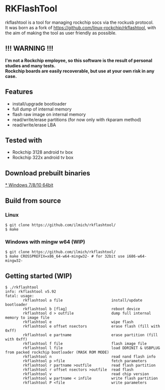 # RKFlashTool
rkflashtool is a tool for managing rockchip socs via the rockusb protocol.  
It was born as a fork of https://github.com/linux-rockchip/rkflashtool, with the aim of making the tool as user friendly as possible.

## !!! WARNING !!!
**I'm not a Rockchip employee, so this software is the result of personal studies and many tests.  
Rockchip boards are easily recoverable, but use at your own risk in any case.**

## Features
* install/upgrade bootloader
* full dump of internal memory
* flash raw image on internal memory
* read/write/erase partitions (for now only with rkparam method)
* read/write/erase LBA

## Tested with
* Rockchip 3128 android tv box
* Rockchip 322x android tv box

## Download prebuilt binaries
[* Windows 7/8/10 64bit](https://github.com/ilmich/rkflashtool/releases)

## Build from source
### Linux
```
$ git clone https://github.com/ilmich/rkflashtool/
$ make
```
### Windows with mingw w64 (WIP)
```
$ git clone https://github.com/ilmich/rkflashtool/
$ make CROSSPREFIX=x86_64-w64-mingw32- # for 32bit use i686-w64-mingw32-
```

## Getting started (WIP)
```
$ ./rkflashtool 
info: rkflashtool v5.92
fatal: usage:
        rkflashtool a file                      install/update bootloader
        rkflashtool b [flag]                    reboot device
        rkflashtool d > outfile                 dump full internal memory to image file
        rkflashtool e                           wipe flash
        rkflashtool e offset nsectors           erase flash (fill with 0xff)
        rkflashtool e partname                  erase partition (fill with 0xff)
        rkflashtool f file                      flash image file
        rkflashtool l file                      load DDRINIT & USBPLUG from packed rockchip bootloader (MASK ROM MODE)
        rkflashtool n                           read nand flash info
        rkflashtool p >file                     fetch parameters
        rkflashtool r partname >outfile         read flash partition
        rkflashtool r offset nsectors >outfile  read flash
        rkflashtool v                           read chip version
        rkflashtool w partname < infile         write flash partition
        rkflashtool P <file                     write parameters
```
##
